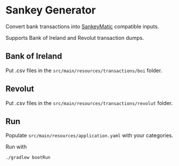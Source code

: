 # Sankey Generator

Convert bank transactions into [SankeyMatic](https://www.sankeymatic.com/build/) compatible inputs.

Supports Bank of Ireland and Revolut transaction dumps.

## Bank of Ireland

Put .csv files in the `src/main/resources/transactions/boi` folder.

## Revolut

Put .csv files in the `src/main/resources/transactions/revolut` folder.

## Run

Populate `src/main/resources/application.yaml` with your categories.

Run with 
```
./gradlew bootRun
```